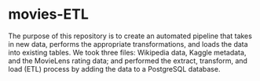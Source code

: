 # movies-ETL

The purpose of this repository is to create an automated pipeline that takes in new data, performs the appropriate transformations, and loads the data into existing tables. We took three files: Wikipedia data, Kaggle metadata, and the MovieLens rating data; and performed the extract, transform, and load (ETL) process by adding the data to a PostgreSQL database.
